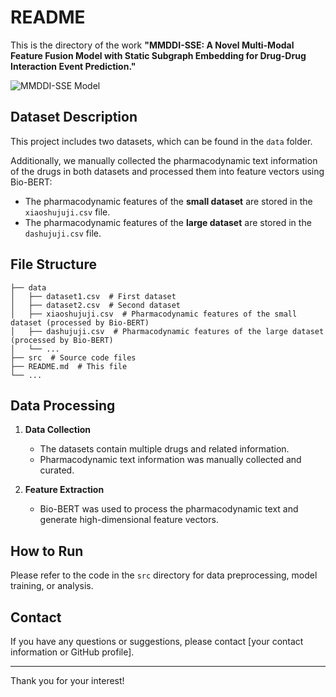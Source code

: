 # README  

This is the directory of the work **"MMDDI-SSE: A Novel Multi-Modal Feature Fusion Model with Static Subgraph Embedding for Drug-Drug Interaction Event Prediction."**  


![MMDDI-SSE Model](model.jpg)  

## Dataset Description  

This project includes two datasets, which can be found in the `data` folder.  

Additionally, we manually collected the pharmacodynamic text information of the drugs in both datasets and processed them into feature vectors using Bio-BERT:  

- The pharmacodynamic features of the **small dataset** are stored in the `xiaoshujuji.csv` file.  
- The pharmacodynamic features of the **large dataset** are stored in the `dashujuji.csv` file.  

## File Structure  

```
├── data  
│   ├── dataset1.csv  # First dataset  
│   ├── dataset2.csv  # Second dataset  
│   ├── xiaoshujuji.csv  # Pharmacodynamic features of the small dataset (processed by Bio-BERT)  
│   ├── dashujuji.csv  # Pharmacodynamic features of the large dataset (processed by Bio-BERT)  
│   └── ...  
├── src  # Source code files  
├── README.md  # This file  
└── ...  
```  

## Data Processing  

1. **Data Collection**  
   - The datasets contain multiple drugs and related information.  
   - Pharmacodynamic text information was manually collected and curated.  

2. **Feature Extraction**  
   - Bio-BERT was used to process the pharmacodynamic text and generate high-dimensional feature vectors.  

## How to Run  

Please refer to the code in the `src` directory for data preprocessing, model training, or analysis.  

## Contact  

If you have any questions or suggestions, please contact [your contact information or GitHub profile].  

---  

Thank you for your interest!